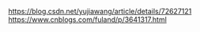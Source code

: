 https://blog.csdn.net/yujiawang/article/details/72627121
https://www.cnblogs.com/fuland/p/3641317.html